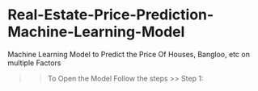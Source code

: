 # Real-Estate-Price-Prediction-Machine-Learning-Model
Machine Learning Model to Predict the Price Of Houses, Bangloo, etc on multiple Factors

>> To Open the Model Follow the steps >>
Step 1: 
